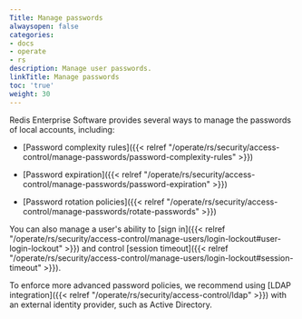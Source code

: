 ```yaml
---
Title: Manage passwords
alwaysopen: false
categories:
- docs
- operate
- rs
description: Manage user passwords.
linkTitle: Manage passwords
toc: 'true'
weight: 30
---
```


Redis Enterprise Software provides several ways to manage the passwords of local accounts, including:

- [Password complexity rules]({{< relref "/operate/rs/security/access-control/manage-passwords/password-complexity-rules" >}})

- [Password expiration]({{< relref "/operate/rs/security/access-control/manage-passwords/password-expiration" >}})

- [Password rotation policies]({{< relref "/operate/rs/security/access-control/manage-passwords/rotate-passwords" >}})

You can also manage a user's ability to [sign in]({{< relref "/operate/rs/security/access-control/manage-users/login-lockout#user-login-lockout" >}}) and control [session timeout]({{< relref "/operate/rs/security/access-control/manage-users/login-lockout#session-timeout" >}}).

To enforce more advanced password policies, we recommend using [LDAP integration]({{< relref "/operate/rs/security/access-control/ldap" >}}) with an external identity provider, such as Active Directory.
